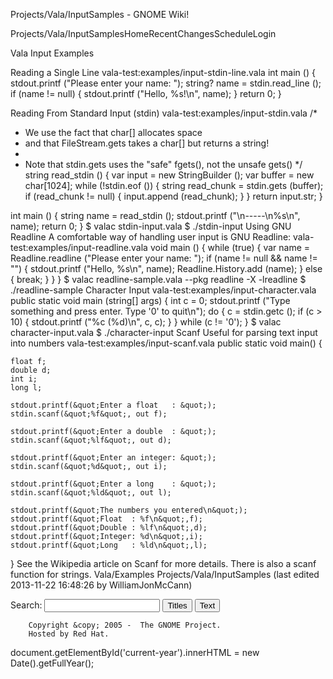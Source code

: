 







Projects/Vala/InputSamples - GNOME Wiki!



<!--
var search_hint = "Search";
//-->




























Projects/Vala/InputSamplesHomeRecentChangesScheduleLogin








Vala Input Examples

Reading a Single Line
vala-test:examples/input-stdin-line.vala int main () {
    stdout.printf (&quot;Please enter your name: &quot;);
    string? name = stdin.read_line ();
    if (name != null) {
        stdout.printf (&quot;Hello, %s!\n&quot;, name);
    }
    return 0;
}

Reading From Standard Input (stdin)
vala-test:examples/input-stdin.vala /*
 * We use the fact that char[] allocates space
 * and that FileStream.gets takes a char[] but returns a string!
 *
 * Note that stdin.gets uses the &quot;safe&quot; fgets(), not the unsafe gets()
 */
string read_stdin () {
    var input = new StringBuilder ();
    var buffer = new char[1024];
    while (!stdin.eof ()) {
        string read_chunk = stdin.gets (buffer);
        if (read_chunk != null) {
            input.append (read_chunk);
        }
    }
    return input.str;
}

int main () {
    string name = read_stdin ();
    stdout.printf (&quot;\n-----\n%s\n&quot;, name);
    return 0;
}
$ valac stdin-input.vala
$ ./stdin-input
Using GNU Readline
A comfortable way of handling user input is GNU Readline: vala-test:examples/input-readline.vala void main () {
    while (true) {
        var name = Readline.readline (&quot;Please enter your name: &quot;);
        if (name != null &amp;&amp; name != &quot;&quot;) {
            stdout.printf (&quot;Hello, %s\n&quot;, name);
            Readline.History.add (name);
        } else {
            break;
        }
    }
}
$ valac readline-sample.vala --pkg readline -X -lreadline
$ ./readline-sample
Character Input
vala-test:examples/input-character.vala public static void main (string[] args) {
    int c = 0;
    stdout.printf (&quot;Type something and press enter. Type '0' to quit\n&quot;);
    do {
        c = stdin.getc ();
        if (c &gt; 10) {
            stdout.printf (&quot;%c (%d)\n&quot;, c, c);
        }
    } while (c != '0');
}
$ valac character-input.vala
$ ./character-input
Scanf
Useful for parsing text input into numbers vala-test:examples/input-scanf.vala public static void main() {

    float f;
    double d;
    int i;
    long l;

    stdout.printf(&quot;Enter a float   : &quot;);
    stdin.scanf(&quot;%f&quot;, out f);

    stdout.printf(&quot;Enter a double  : &quot;);
    stdin.scanf(&quot;%lf&quot;, out d);

    stdout.printf(&quot;Enter an integer: &quot;);
    stdin.scanf(&quot;%d&quot;, out i);

    stdout.printf(&quot;Enter a long    : &quot;);
    stdin.scanf(&quot;%ld&quot;, out l);

    stdout.printf(&quot;The numbers you entered\n&quot;);
    stdout.printf(&quot;Float  : %f\n&quot;,f);
    stdout.printf(&quot;Double : %lf\n&quot;,d);
    stdout.printf(&quot;Integer: %d\n&quot;,i);
    stdout.printf(&quot;Long   : %ld\n&quot;,l);

}
See the Wikipedia article on Scanf for more details. There is also a scanf function for strings.  Vala/Examples Projects/Vala/InputSamples  (last edited 2013-11-22 16:48:26 by WilliamJonMcCann)











Search:
<input id="searchinput" type="text" name="value" value="" size="20"
    onfocus="searchFocus(this)" onblur="searchBlur(this)"
    onkeyup="searchChange(this)" onchange="searchChange(this)" alt="Search">
<input id="titlesearch" name="titlesearch" type="submit"
    value="Titles" alt="Search Titles">
<input id="fullsearch" name="fullsearch" type="submit"
    value="Text" alt="Search Full Text">



<!--// Initialize search form
var f = document.getElementById('searchform');
f.getElementsByTagName('label')[0].style.display = 'none';
var e = document.getElementById('searchinput');
searchChange(e);
searchBlur(e);
//-->



        Copyright &copy; 2005 -  The GNOME Project.
        Hosted by Red Hat.

  document.getElementById('current-year').innerHTML = new Date().getFullYear();



